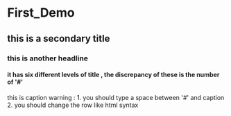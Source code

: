 # First_Demo
## this is a secondary title 
### this is another headline 
#### it has six different levels of title , the discrepancy of these is the number of '#'
this is caption 
warning : 1. you should type a space between '#' and caption <br>
  	2. you should change the row like html syntax

